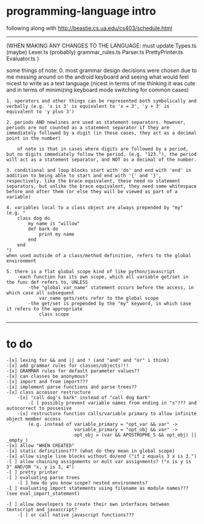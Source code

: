# programming-language intro
following along with http://beastie.cs.ua.edu/cs403/schedule.html

--------------------------------------------------------------------------------
(WHEN MAKING ANY CHANGES TO THE LANGUAGE:
    must update
                Types.ts (maybe)
                Lexer.ts (probably)
                grammar_rules.ts
                Parser.ts
                PrettyPrinter.ts
                Evaluator.ts
)

some things of note:
    0. most grammar design decisions were chosen due to me messing around on the android keyboard and seeing what would feel nicest to write as a text language (nicest in terms of me thinking it was cute and in terms of minimizing keyboard mode switching for common cases)

    1. operators and other things can be represented both symbolically and verbally (e.g. 'x is 3' is equivalent to 'x = 3', 'y + 3' is equivalent to 'y plus 3')

    2. periods AND newlines are used as statement separators. however, periods are not counted as a statement separator if they are immediately followed by a digit (in these cases, they act as a decimal point in the number)

        of note is that in cases where digits are followed by a period, but no digits immediately follow the period, (e.g. "123."), the period will act as a statement separator, and NOT as a decimal of the number.

    3. conditional and loop blocks start with 'do' and end with 'end' in addition to being able to start and end with '{' and '}', respectively. like the brace equivalent, these need no statement separators, but unlike the brace equivalent, they need some whitespace before and after them (or else they will be viewed as part of a variable)

    4. variables local to a class object are always prepended by "my"
    (e.g. "
        class dog do
            my name is "willow"
            def bark do
                print my name
            end
        end
    ")
    when used outside of a class/method definition, refers to the global environment

    5. there is a flat global scope kind of like python/javascript
        -each function has its own scope, which all variable get/set in the func def refers to, UNLESS
            -the "global var_name" statement occurs before the access, in which case all subsequent
                var_name gets/sets refer to the global scope
            -the get/set is prepended by the "my" keyword, in which case it refers to the appropriate
                class scope

--------------------------------------------------------------------------------
# to do
    -[x] lexing for && and || and ! (and "and" and "or" i think)
    -[x] add grammar rules for classes/objects!!!
    -[x] GRAMMAR rules for default parameter values??
    -[x] can classes be anonymous?
    -[x] import and from import???
    -[x] implement parse functions and parse trees??
    -[x] class accessor restructure
        -[x] "call dog's bark" instead of "call dog bark"
            -[ ] possibly prevent variable names from ending in "s"??? and autocorrect to possesive
        -[x] restructure function calls/variable primary to allow infinite object member access
            (e.g. instead of variable_primary = "opt_var && var" ->
                             variable_primary = "opt_obj && var" ->
                             opt_obj = (var && APOSTROPHE_S && opt_obj) || _empty_)
    -[x] allow "WHEN CREATED"
    -[x] static definitions??? (what do they mean in global scope)
    -[x] allow single line blocks without do/end ("if z equals 3 x is 3.")
    -[ ] allow chaining assignments or mult var assignments? ("x is y is 3" AND/OR "x, y is 3, 4")
    -[ ] pretty printer
    -[ ] evaluating parse trees
        -[ ] how do you know scope? nested environments?
    -[ ] evaluating import statements using filename as module names??? (see eval_import_statement)

    -[ ] allow developers to create their own interfaces between textscript and javascript?
        -[ ] or call native javascript functions???
